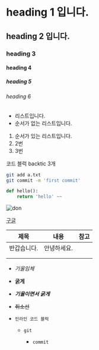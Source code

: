 # heading 1 입니다.

## heading 2 입니다.

### heading 3

#### heading 4

##### heading 5

###### heading 6

- 리스트입니다.
- 순서가 없는 리스트입니다.

1. 순서가 있는 리스트입니다.
2. 2번
3. 3번

코드 블럭 backtic 3개

```bash
git add a.txt
git commit -m 'first commit'
```

~~~python
def hello():
    return 'hello' ~~
~~~

![don](https://upload.wikimedia.org/wikipedia/commons/thumb/6/6f/Stack_of_100_dollar_bills.jpg/480px-Stack_of_100_dollar_bills.jpg)

[구글](https://google.com/)

| 제목        | 내용        | 참고 |
| ----------- | ----------- | ---- |
| 반갑습니다. | 안녕하세요. |      |
|             |             |      |
|             |             |      |

- *기울임체*

- **굵게**

- ***기울이면서 굵게***

- ~~취소선~~

- ```
  인라인 코드 블럭
  ```

  - ```
    git
    ```

    - `commit`
